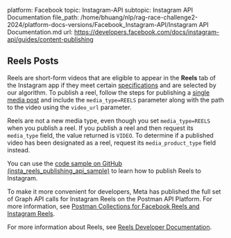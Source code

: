platform: Facebook
topic: Instagram-API
subtopic: Instagram API Documentation
file_path: /home/bhuang/nlp/rag-race-challenge2-2024/platform-docs-versions/Facebook_Instagram-API/Instagram API Documentation.md
url: https://developers.facebook.com/docs/instagram-api/guides/content-publishing


## Reels Posts

Reels are short-form videos that are eligible to appear in the **Reels** tab of the Instagram app if they meet certain [specifications](https://developers.facebook.com/docs/instagram-api/reference/ig-user/media#reel-specifications) and are selected by our algorithm. To publish a reel, follow the steps for publishing a [single media post](#single-media-posts) and include the `media_type=REELS` parameter along with the path to the video using the `video_url` parameter.

Reels are not a new media type, even though you set `media_type=REELS` when you publish a reel. If you publish a reel and then request its `media_type` field, the value returned is `VIDEO`. To determine if a published video has been designated as a reel, request its `media_product_type` field instead.

You can use the [code sample on GitHub (insta\_reels\_publishing\_api\_sample)](https://l.facebook.com/l.php?u=https%3A%2F%2Fgithub.com%2Ffbsamples%2Freels_publishing_apis%2Ftree%2Fmain%2Finsta_reels_publishing_api_sample&h=AT3EZ6hzCKzB-Edyukmi5cAVtNo9vcpnHXzDjk1leIAIzZIFeaavQAQyB9jo9lwS2teLBVQlU6hXfBovH4gcwnKLCevDWfLDHtDG7H1NbPZf-nzynViLXQ1NXXzFdh7jAGxw7oxSp1xRt5Ge6B-6HQ) to learn how to publish Reels to Instagram.

To make it more convenient for developers, Meta has published the full set of Graph API calls for Instagram Reels on the Postman API Platform. For more information, see [Postman Collections for Facebook Reels and Instagram Reels](https://developers.facebook.com/docs/reels/postman).

For more information about Reels, see [Reels Developer Documentation](https://developers.facebook.com/docs/reels).

[](#)